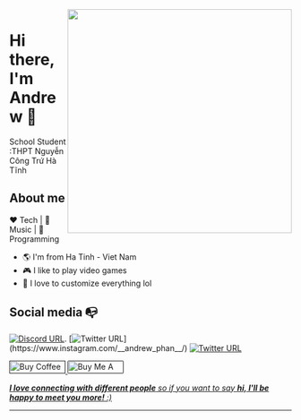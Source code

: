 <img align="right" width="400" height="400" src="https://i.imgur.com/fhctfvD.jpeg">


# Hi there, I'm Andrew :chicken:


School Student :THPT Nguyễn Công Trứ Hà Tĩnh

## About me 

:heart: Tech | :black_heart: Music | :blue_heart: Programming

- :earth_americas: I'm from Ha Tinh - Viet Nam
- :video_game: I like to play video games
- :gem: I love to customize everything lol


## Social media :mailbox_with_no_mail:

[![Discord URL](https://img.shields.io/discord/1241342977880883201?style=flat&logo=Discord&logoSize=auto&label=Join%20Community)]([https://discord.com/channels/1241342977880883201/1241347452406071416](https://discord.gg/RtBnzUTC)).
[![Twitter URL](https://img.shields.io/twitter/url?color=%23fb3958&label=follow&logo=instagram&logoColor=%23fb3958&style=flat-square&url=https%3A%2F%2Fwww.instagram.com%2Falejorc_)](https://www.instagram.com/__andrew_phan__/)
[![Twitter URL](https://img.shields.io/twitter/url?color=orange&label=follow&logo=reddit&logoColor=orange&style=flat-square&url=https%3A%2F%2Fwww.reddit.com%2Fuser%2FFatChicken277)](https://www.reddit.com/user/New_Show4083/)



<p align="left">
  <a href='' target='_blank'><img height='23' width="100" src='https://cdn.ko-fi.com/cdn/kofi3.png?v=2' alt='Buy Coffee for rahuldkjain' />
  </a>
  <a href="" target="_blank"><img src="https://cdn.buymeacoffee.com/buttons/default-orange.png" alt="Buy Me A Coffee" height="23" width="100" style="border-radius:2px" />
</p>

<em><b>I love connecting with different people</b> so if you want to say <b>hi, I'll be happy to meet you more!</b> :)</em>

---
